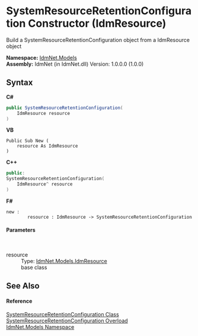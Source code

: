 # SystemResourceRetentionConfiguration Constructor (IdmResource)
 

Build a SystemResourceRetentionConfiguration object from a IdmResource object

**Namespace:**&nbsp;<a href="N_IdmNet_Models">IdmNet.Models</a><br />**Assembly:**&nbsp;IdmNet (in IdmNet.dll) Version: 1.0.0.0 (1.0.0)

## Syntax

**C#**<br />
``` C#
public SystemResourceRetentionConfiguration(
	IdmResource resource
)
```

**VB**<br />
``` VB
Public Sub New ( 
	resource As IdmResource
)
```

**C++**<br />
``` C++
public:
SystemResourceRetentionConfiguration(
	IdmResource^ resource
)
```

**F#**<br />
``` F#
new : 
        resource : IdmResource -> SystemResourceRetentionConfiguration
```


#### Parameters
&nbsp;<dl><dt>resource</dt><dd>Type: <a href="T_IdmNet_Models_IdmResource">IdmNet.Models.IdmResource</a><br />base class</dd></dl>

## See Also


#### Reference
<a href="T_IdmNet_Models_SystemResourceRetentionConfiguration">SystemResourceRetentionConfiguration Class</a><br /><a href="Overload_IdmNet_Models_SystemResourceRetentionConfiguration__ctor">SystemResourceRetentionConfiguration Overload</a><br /><a href="N_IdmNet_Models">IdmNet.Models Namespace</a><br />